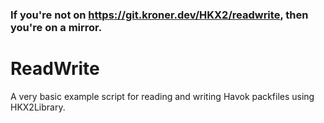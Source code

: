 ### If you're not on <https://git.kroner.dev/HKX2/readwrite>, then you're on a mirror.

# ReadWrite

A very basic example script for reading and writing Havok packfiles using
HKX2Library.
